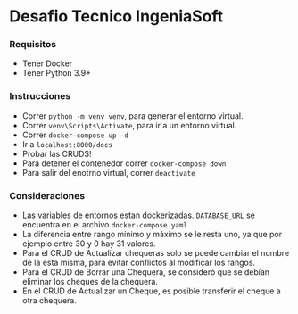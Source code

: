 # Desafio Tecnico IngeniaSoft
### Requisitos
- Tener Docker
- Tener Python 3.9+
### Instrucciones
- Correr `python -m venv venv`, para generar el entorno virtual.
- Correr `venv\Scripts\Activate`, para ir a un entorno virtual.
- Correr `docker-compose up -d`
- Ir a `localhost:8000/docs`
- Probar las CRUDS!
- Para detener el contenedor correr `docker-compose down`
- Para salir del enotrno virtual, correr `deactivate`

### Consideraciones
- Las variables de entornos estan dockerizadas. `DATABASE_URL` se encuentra en el archivo `docker-compose.yaml`
- La diferencia entre rango mínimo y máximo se le resta uno, ya que por ejemplo entre 30 y 0 hay 31 valores.
- Para el CRUD de Actualizar chequeras solo se puede cambiar el nombre de la esta misma, para evitar conflictos al modificar los rangos.
- Para el CRUD de Borrar una Chequera, se consideró que se debían eliminar los cheques de la chequera.
- En el CRUD de Actualizar un Cheque, es posible transferir el cheque a otra chequera.
